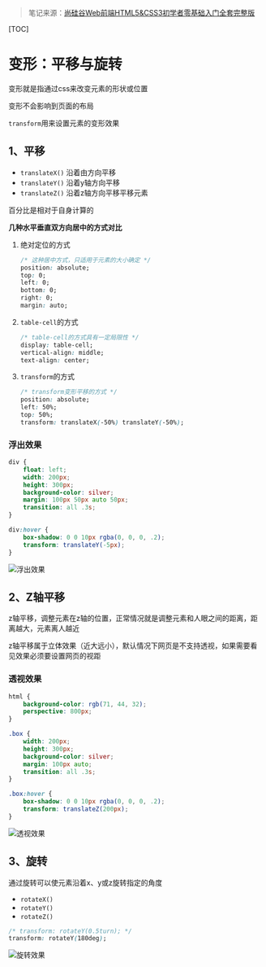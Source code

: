 > 笔记来源：[尚硅谷Web前端HTML5&CSS3初学者零基础入门全套完整版](https://www.bilibili.com/video/BV1XJ411X7Ud)

[TOC]

# 变形：平移与旋转

变形就是指通过css来改变元素的形状或位置

变形不会影响到页面的布局

`transform`用来设置元素的变形效果

## 1、平移

- `translateX()` 沿着由方向平移
- `translateY()` 沿着y轴方向平移
- `translateZ()` 沿着z轴方向平移平移元素

百分比是相对于自身计算的

**几种水平垂直双方向居中的方式对比**

1. 绝对定位的方式

   ```css
   /* 这种居中方式，只适用于元素的大小确定 */
   position: absolute;
   top: 0;
   left: 0;
   bottom: 0;
   right: 0;
   margin: auto;
   ```

2. `table-cell`的方式

   ```css
   /* table-cell的方式具有一定局限性 */
   display: table-cell;
   vertical-align: middle;
   text-align: center;
   ```

3. `transform`的方式

   ```css
   /* transform变形平移的方式 */
   position: absolute;
   left: 50%;
   top: 50%;
   transform: translateX(-50%) translateY(-50%);
   ```

### 浮出效果

```css
div {
    float: left;
    width: 200px;
    height: 300px;
    background-color: silver;
    margin: 100px 50px auto 50px;
    transition: all .3s;
}

div:hover {
    box-shadow: 0 0 10px rgba(0, 0, 0, .2);
    transform: translateY(-5px);
}
```

![浮出效果](https://gitee.com/vectorx/ImageCloud/raw/master/html5/20210623221313.gif)



## 2、Z轴平移

z轴平移，调整元素在z轴的位置，正常情况就是调整元素和人眼之间的距离，距离越大，元素离人越近

z轴平移属于立体效果（近大远小），默认情况下网页是不支持透视，如果需要看见效果必须要设置网页的视距

### 透视效果

```css
html {
    background-color: rgb(71, 44, 32);
    perspective: 800px;
}

.box {
    width: 200px;
    height: 300px;
    background-color: silver;
    margin: 100px auto;
    transition: all .3s;
}

.box:hover {
    box-shadow: 0 0 10px rgba(0, 0, 0, .2);
    transform: translateZ(200px);
}
```

![透视效果](https://gitee.com/vectorx/ImageCloud/raw/master/html5/20210623222027.gif)



## 3、旋转

通过旋转可以使元素沿着x、y或z旋转指定的角度

- `rotateX()`
- `rotateY()`
- `rotateZ()`

```css
/* transform: rotateY(0.5turn); */
transform: rotateY(180deg);
```

![旋转效果](https://gitee.com/vectorx/ImageCloud/raw/master/html5/20210623224457.gif)
